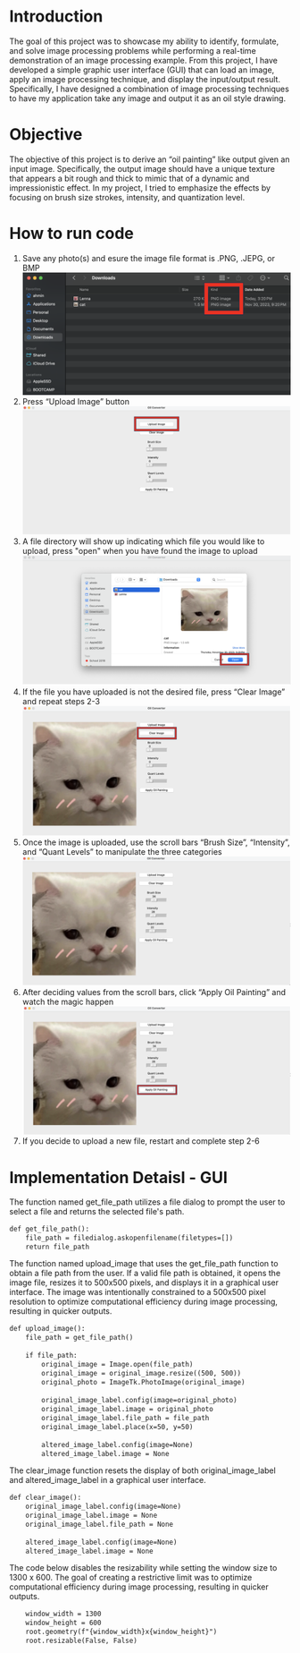 # Introduction 
The goal of this project was to showcase my ability to identify, formulate, and solve image processing problems while performing a real-time demonstration of an image processing example. From this project, I have developed a simple graphic user interface (GUI) that can load an image, apply an image processing technique, and display the input/output result. Specifically, I have designed a combination of image processing techniques to have my application take any image and output it as an oil style drawing. 

# Objective 
The objective of this project is to derive an “oil painting” like output given an input image. Specifically, the output image should have a unique texture that appears a bit rough and thick to mimic that of a dynamic and impressionistic effect. In my project, I tried to emphasize the effects by focusing on brush size strokes, intensity, and quantization level. 

# How to run code
1. Save any photo(s) and esure the image file format is .PNG, .JEPG, or BMP
![graph](Images/ReadMe/SetUp_1.png)
2. Press “Upload Image” button
![graph](Images/ReadMe/SetUp_2.png)
3. A file directory will show up indicating which file you would like to upload, press "open" when you have found the image to upload
![graph](Images/ReadMe/SetUp_3.png)
4. If the file you have uploaded is not the desired file, press “Clear Image” and repeat steps 2-3
![graph](Images/ReadMe/SetUp_4.png)
5. Once the image is uploaded, use the scroll bars “Brush Size”, “Intensity”, and “Quant Levels” to manipulate the three categories
![graph](Images/ReadMe/SetUp_5.png)
6. After deciding values from the scroll bars, click “Apply Oil Painting” and watch the magic happen
![graph](Images/ReadMe/SetUp_6.png)
7. If you decide to upload a new file, restart and complete step 2-6

# Implementation Detaisl - GUI
The function named get_file_path utilizes a file dialog to prompt the user to select a file and returns the selected file's path. 
```
def get_file_path():
    file_path = filedialog.askopenfilename(filetypes=[])
    return file_path
```

The function named upload_image that uses the get_file_path function to obtain a file path from the user. If a valid file path is obtained, it opens the image file, resizes it to 500x500 pixels, and displays it in a graphical user interface. The image was intentionally constrained to a 500x500 pixel resolution to optimize computational efficiency during image processing, resulting in quicker outputs. 
```
def upload_image():
    file_path = get_file_path()

    if file_path:
        original_image = Image.open(file_path)
        original_image = original_image.resize((500, 500))
        original_photo = ImageTk.PhotoImage(original_image)

        original_image_label.config(image=original_photo)
        original_image_label.image = original_photo
        original_image_label.file_path = file_path
        original_image_label.place(x=50, y=50)

        altered_image_label.config(image=None)
        altered_image_label.image = None
```

The clear_image function resets the display of both original_image_label and altered_image_label in a graphical user interface.
```
def clear_image():
    original_image_label.config(image=None)
    original_image_label.image = None
    original_image_label.file_path = None

    altered_image_label.config(image=None)
    altered_image_label.image = None

```

The code below disables the resizability while setting the window size to 1300 x 600. The goal of creating a restrictive limit was to optimize computational efficiency during image processing, resulting in quicker outputs. 
```
    window_width = 1300
    window_height = 600
    root.geometry(f"{window_width}x{window_height}")
    root.resizable(False, False)

```
